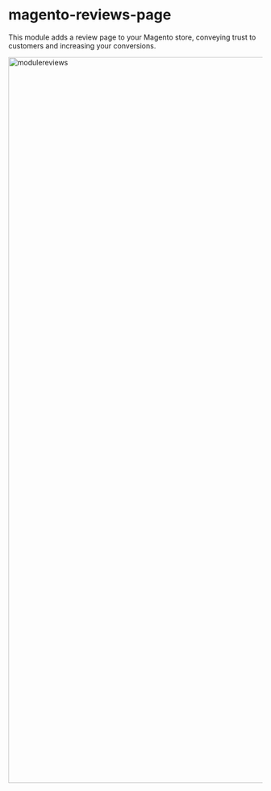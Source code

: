 # magento-reviews-page

This module adds a review page to your Magento store, conveying trust to customers and increasing your conversions.

<img width="1439" alt="modulereviews" src="https://user-images.githubusercontent.com/23405617/49328460-81e51000-f558-11e8-8b1d-8effad2ed6aa.png">
